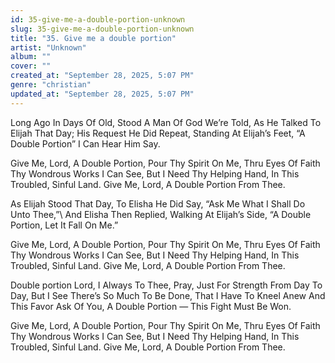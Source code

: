 ```yaml
---
id: 35-give-me-a-double-portion-unknown
slug: 35-give-me-a-double-portion-unknown
title: "35. Give me a double portion"
artist: "Unknown"
album: ""
cover: ""
created_at: "September 28, 2025, 5:07 PM"
genre: "christian"
updated_at: "September 28, 2025, 5:07 PM"
---
```


Long Ago In Days Of Old, Stood A Man Of God We’re Told, As He Talked To Elijah That Day; His Request He Did Repeat, Standing At Elijah’s Feet,
“A Double Portion” I Can Hear Him Say.

Give Me, Lord, A Double Portion, Pour Thy Spirit On Me, Thru Eyes Of Faith Thy Wondrous Works I Can See,
But I Need Thy Helping Hand, In This Troubled, Sinful Land. Give Me, Lord, A Double Portion From Thee.

As Elijah Stood That Day, To Elisha He Did Say, “Ask Me What I Shall Do Unto Thee,”\ And Elisha Then Replied, Walking At Elijah’s Side, “A Double Portion, Let It Fall On Me.”

Give Me, Lord, A Double Portion, Pour Thy Spirit On Me, Thru Eyes Of Faith Thy Wondrous Works I Can See,
But I Need Thy Helping Hand, In This Troubled, Sinful Land. Give Me, Lord, A Double Portion From Thee.

Double portion Lord, I Always To Thee, Pray, Just For Strength From Day To Day, But I See There’s So Much To Be Done, That I Have To Kneel Anew And This Favor Ask Of You, A Double Portion — This Fight Must Be Won.

Give Me, Lord, A Double Portion, Pour Thy Spirit On Me, Thru Eyes Of Faith Thy Wondrous Works I Can See,
But I Need Thy Helping Hand, In This Troubled, Sinful Land. Give Me, Lord, A Double Portion From Thee.